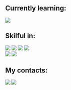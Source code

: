 ## Currently learning:
![](https://img.shields.io/badge/Flutter-02569B?style=for-the-badge&logo=flutter&logoColor=white)
</br>
## Skilful in:
![](https://img.shields.io/badge/JavaScript-323330?style=for-the-badge&logo=javascript&logoColor=F7DF1E)
![](https://img.shields.io/badge/Python-14354C?style=for-the-badge&logo=python&logoColor=white)
![](https://img.shields.io/badge/Lua-2C2D72?style=for-the-badge&logo=lua&logoColor=white)
![](https://img.shields.io/badge/PostgreSQL-316192?style=for-the-badge&logo=postgresql&logoColor=white)
</br>
![](https://img.shields.io/badge/Adobe%20Photoshop-31A8FF?style=for-the-badge&logo=Adobe%20Photoshop&logoColor=black)
![](https://img.shields.io/badge/Adobe%20after%20affects-CF96FD?style=for-the-badge&logo=Adobe%20after%20effects&logoColor=393665)
</br>
## My contacts:
<a href="https://www.youtube.com/c/xgorprod"><img align="left" src="https://img.shields.io/badge/YouTube-FF0000?style=for-the-badge&logo=youtube&logoColor=white)"/></a>
<a href="https://discord.gg/revisione"><img align="left" src="https://img.shields.io/badge/Discord-7289DA?style=for-the-badge&logo=discord&logoColor=white"/></a>
